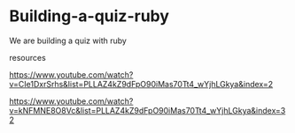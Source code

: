 # Building-a-quiz-ruby
We are building a quiz with ruby 


resources

https://www.youtube.com/watch?v=CIe1DxrSrhs&list=PLLAZ4kZ9dFpO90iMas70Tt4_wYjhLGkya&index=2

https://www.youtube.com/watch?v=kNFMNE8O8Vc&list=PLLAZ4kZ9dFpO90iMas70Tt4_wYjhLGkya&index=32

